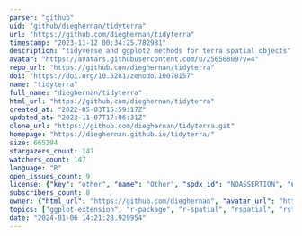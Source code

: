 ```yaml
---
parser: "github"
uid: "github/dieghernan/tidyterra"
url: "https://github.com/dieghernan/tidyterra"
timestamp: "2023-11-12 00:34:25.782981"
description: "tidyverse and ggplot2 methods for terra spatial objects"
avatar: "https://avatars.githubusercontent.com/u/25656809?v=4"
repo_url: "https://github.com/dieghernan/tidyterra"
doi: "https://doi.org/10.5281/zenodo.10078157"
name: "tidyterra"
full_name: "dieghernan/tidyterra"
html_url: "https://github.com/dieghernan/tidyterra"
created_at: "2022-05-03T15:59:17Z"
updated_at: "2023-11-07T17:06:31Z"
clone_url: "https://github.com/dieghernan/tidyterra.git"
homepage: "https://dieghernan.github.io/tidyterra/"
size: 665294
stargazers_count: 147
watchers_count: 147
language: "R"
open_issues_count: 9
license: {"key": "other", "name": "Other", "spdx_id": "NOASSERTION", "url": null, "node_id": "MDc6TGljZW5zZTA="}
subscribers_count: 8
owner: {"html_url": "https://github.com/dieghernan", "avatar_url": "https://avatars.githubusercontent.com/u/25656809?v=4", "login": "dieghernan", "type": "User"}
topics: ["ggplot-extension", "r-package", "r-spatial", "rspatial", "rstats", "rstats-package", "terra", "cran", "cran-r", "r"]
date: "2024-01-06 14:21:28.929954"
---
```


